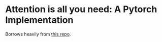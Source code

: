 # Attention is all you need: A Pytorch Implementation

Borrows heavily from [this repo](https://github.com/jadore801120/attention-is-all-you-need-pytorch).
